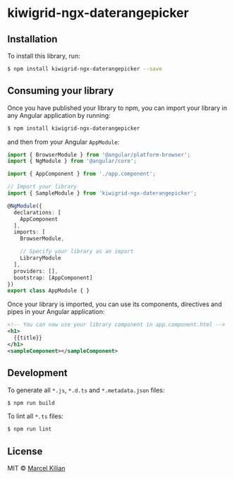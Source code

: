 # kiwigrid-ngx-daterangepicker

## Installation

To install this library, run:

```bash
$ npm install kiwigrid-ngx-daterangepicker --save
```

## Consuming your library

Once you have published your library to npm, you can import your library in any Angular application by running:

```bash
$ npm install kiwigrid-ngx-daterangepicker
```

and then from your Angular `AppModule`:

```typescript
import { BrowserModule } from '@angular/platform-browser';
import { NgModule } from '@angular/core';

import { AppComponent } from './app.component';

// Import your library
import { SampleModule } from 'kiwigrid-ngx-daterangepicker';

@NgModule({
  declarations: [
    AppComponent
  ],
  imports: [
    BrowserModule,

    // Specify your library as an import
    LibraryModule
  ],
  providers: [],
  bootstrap: [AppComponent]
})
export class AppModule { }
```

Once your library is imported, you can use its components, directives and pipes in your Angular application:

```xml
<!-- You can now use your library component in app.component.html -->
<h1>
  {{title}}
</h1>
<sampleComponent></sampleComponent>
```

## Development

To generate all `*.js`, `*.d.ts` and `*.metadata.json` files:

```bash
$ npm run build
```

To lint all `*.ts` files:

```bash
$ npm run lint
```

## License

MIT © [Marcel Kilian](mailto:marce.kilian@kiwigrid.com)
